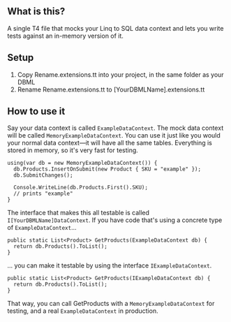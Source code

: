 What is this?
-------------

A single T4 file that mocks your Linq to SQL data context and lets you write tests against an in-memory version of it.

Setup
--------

1. Copy Rename.extensions.tt into your project, in the same folder as your DBML
2. Rename Rename.extensions.tt to [YourDBMLName].extensions.tt


How to use it
-------------

Say your data context is called `ExampleDataContext`. The mock data context will be called
`MemoryExampleDataContext`. You can use it just like you would your normal data context—it will
have all the same tables. Everything is stored in memory, so it's very fast for testing.

    using(var db = new MemoryExampleDataContext()) {
      db.Products.InsertOnSubmit(new Product { SKU = "example" });
      db.SubmitChanges();
      
      Console.WriteLine(db.Products.First().SKU);
      // prints "example"
    }

The interface that makes this all testable is called `I[YourDBMLName]DataContext`. If you have
code that's using a concrete type of `ExampleDataContext`...

    public static List<Product> GetProducts(ExampleDataContext db) {
      return db.Products().ToList();
    }
    
... you can make it testable by using the interface `IExampleDataContext`.

    public static List<Product> GetProducts(IExampleDataContext db) {
      return db.Products().ToList();
    }

That way, you can call GetProducts with a `MemoryExampleDataContext` for testing, and a real
`ExampleDataContext` in production.



